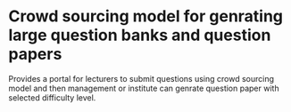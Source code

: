 # Crowd sourcing model for genrating large question banks and question papers
Provides a portal for lecturers to submit questions using crowd sourcing model and then management or institute can genrate question paper with selected difficulty level.
